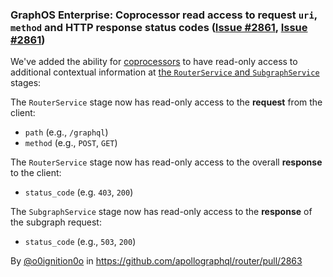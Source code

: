 ### GraphOS Enterprise: Coprocessor read access to request `uri`, `method` and HTTP response status codes ([Issue #2861](https://github.com/apollographql/router/issues/2861), [Issue #2861](https://github.com/apollographql/router/issues/2862))

We've added the ability for [coprocessors](https://www.apollographql.com/docs/router/customizations/coprocessor) to have read-only access to additional contextual information at [the `RouterService` and `SubgraphService`](https://www.apollographql.com/docs/router/customizations/coprocessor/#how-it-works) stages:

The `RouterService` stage now has read-only access to the **request** from the client:
  - `path` (e.g., `/graphql`)
  - `method` (e.g., `POST`, `GET`)

The `RouterService` stage now has read-only access to the overall **response** to the client:
  - `status_code` (e.g. `403`, `200`)

The `SubgraphService` stage now has read-only access to the **response** of the subgraph request:
  - `status_code` (e.g., `503`, `200`)

By [@o0ignition0o](https://github.com/o0ignition0o) in https://github.com/apollographql/router/pull/2863

